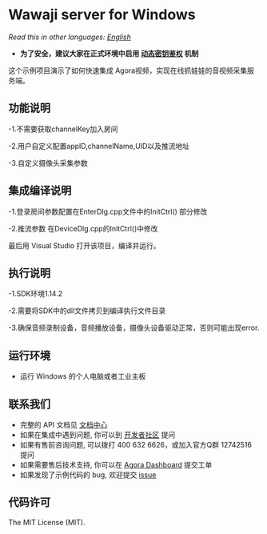 # Wawaji server for Windows

*Read this in other languages: [English](README.en.md)*

- **为了安全，建议大家在正式环境中启用 [动态密钥鉴权](https://document.agora.io/cn/1.14/instruction/key.html) 机制**

这个示例项目演示了如何快速集成 Agora视频，实现在线抓娃娃的音视频采集服务端。

## 功能说明
-1.不需要获取channelKey加入房间

-2.用户自定义配置appID,channelName,UID以及推流地址

-3.自定义摄像头采集参数

## 集成编译说明
-1.登录房间参数配置在EnterDlg.cpp文件中的InitCtrl() 部分修改

-2.推流参数 在DeviceDlg.cpp的InitCtrl()中修改

最后用 Visual Studio 打开该项目，编译并运行。

## 执行说明
-1.SDK环境1.14.2

-2.需要将SDK中的dll文件拷贝到编译执行文件目录

-3.确保音频录制设备，音频播放设备，摄像头设备驱动正常，否则可能出现error.

## 运行环境
- 运行 Windows 的个人电脑或者工业主板

## 联系我们
- 完整的 API 文档见 [文档中心](https://docs.agora.io/cn/)
- 如果在集成中遇到问题, 你可以到 [开发者社区](https://dev.agora.io/cn/) 提问
- 如果有售前咨询问题, 可以拨打 400 632 6626，或加入官方Q群 12742516 提问
- 如果需要售后技术支持, 你可以在 [Agora Dashboard](https://dashboard.agora.io) 提交工单
- 如果发现了示例代码的 bug, 欢迎提交 [issue](https://github.com/AgoraIO/Wawaji/issues)

## 代码许可
The MIT License (MIT).
